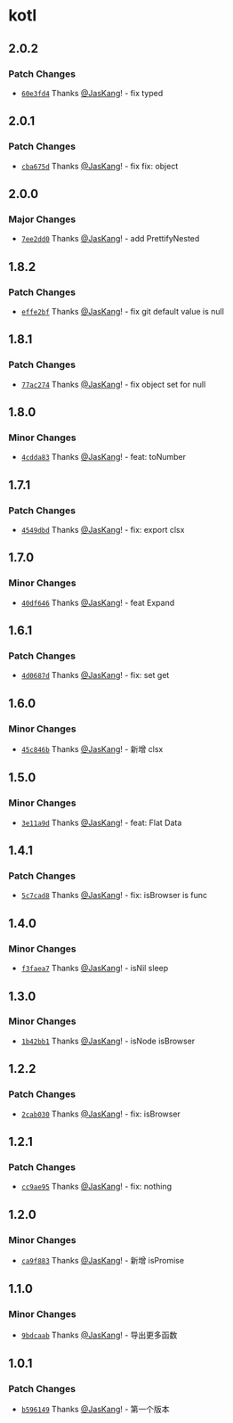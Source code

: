 # kotl

## 2.0.2

### Patch Changes

- [`60e3fd4`](https://github.com/JasKang/kotl/commit/60e3fd4b2ef7488c0e749c058aac1be1d5d2f16b) Thanks [@JasKang](https://github.com/JasKang)! - fix typed

## 2.0.1

### Patch Changes

- [`cba675d`](https://github.com/JasKang/kotl/commit/cba675ddd28ea1c2138a79a9305a7e4ea0dc1506) Thanks [@JasKang](https://github.com/JasKang)! - fix fix: object

## 2.0.0

### Major Changes

- [`7ee2dd0`](https://github.com/JasKang/kotl/commit/7ee2dd063b8ef5e02bcb61f3f5673d6d03433cb3) Thanks [@JasKang](https://github.com/JasKang)! - add PrettifyNested

## 1.8.2

### Patch Changes

- [`effe2bf`](https://github.com/JasKang/kotl/commit/effe2bf27b2b93f2e8faf7d7d5c81de4aed653af) Thanks [@JasKang](https://github.com/JasKang)! - fix git default value is null

## 1.8.1

### Patch Changes

- [`77ac274`](https://github.com/JasKang/kotl/commit/77ac274ce84ce1cf6a2ad6bd2b13b6214b7bebeb) Thanks [@JasKang](https://github.com/JasKang)! - fix object set for null

## 1.8.0

### Minor Changes

- [`4cdda83`](https://github.com/JasKang/kotl/commit/4cdda83db51296c264c09108d227e2b2534d0e02) Thanks [@JasKang](https://github.com/JasKang)! - feat: toNumber

## 1.7.1

### Patch Changes

- [`4549dbd`](https://github.com/JasKang/kotl/commit/4549dbd9e82454b595754ec47018f59cbc1fe749) Thanks [@JasKang](https://github.com/JasKang)! - fix: export clsx

## 1.7.0

### Minor Changes

- [`40df646`](https://github.com/JasKang/kotl/commit/40df646a28ae3e1112b6d8f1dc14f17dc149ffdb) Thanks [@JasKang](https://github.com/JasKang)! - feat Expand

## 1.6.1

### Patch Changes

- [`4d0687d`](https://github.com/JasKang/kotl/commit/4d0687dad386b4b027581aee5374355db0342d70) Thanks [@JasKang](https://github.com/JasKang)! - fix: set get

## 1.6.0

### Minor Changes

- [`45c846b`](https://github.com/JasKang/kotl/commit/45c846be7acfa95f8e992bd28b96615860470850) Thanks [@JasKang](https://github.com/JasKang)! - 新增 clsx

## 1.5.0

### Minor Changes

- [`3e11a9d`](https://github.com/JasKang/kotl/commit/3e11a9df521aeef87f47f5e6c14b3a8bc2925e5c) Thanks [@JasKang](https://github.com/JasKang)! - feat: Flat Data

## 1.4.1

### Patch Changes

- [`5c7cad8`](https://github.com/JasKang/kotl/commit/5c7cad83b217ad6cc0b32f3b04d8ef51c0b6f8ce) Thanks [@JasKang](https://github.com/JasKang)! - fix: isBrowser is func

## 1.4.0

### Minor Changes

- [`f3faea7`](https://github.com/JasKang/kotl/commit/f3faea7d8b26e0382fe2f6c54fe384af0248c699) Thanks [@JasKang](https://github.com/JasKang)! - isNil sleep

## 1.3.0

### Minor Changes

- [`1b42bb1`](https://github.com/JasKang/kotl/commit/1b42bb1efb81b425c838d2ef9dd0b57d27e955f4) Thanks [@JasKang](https://github.com/JasKang)! - isNode isBrowser

## 1.2.2

### Patch Changes

- [`2cab030`](https://github.com/JasKang/kotl/commit/2cab0305d8f0f034bd239a292edcc76842c59543) Thanks [@JasKang](https://github.com/JasKang)! - fix: isBrowser

## 1.2.1

### Patch Changes

- [`cc9ae95`](https://github.com/JasKang/kotl/commit/cc9ae953a42064266ea66ff64033bb586563dc61) Thanks [@JasKang](https://github.com/JasKang)! - fix: nothing

## 1.2.0

### Minor Changes

- [`ca9f883`](https://github.com/JasKang/kotl/commit/ca9f883e4d69c6c9eac17ef797231be2ec63c69c) Thanks [@JasKang](https://github.com/JasKang)! - 新增 isPromise

## 1.1.0

### Minor Changes

- [`9bdcaab`](https://github.com/JasKang/kotl/commit/9bdcaaba18e0237eb8a9097bbe8b77b7c966ddd2) Thanks [@JasKang](https://github.com/JasKang)! - 导出更多函数

## 1.0.1

### Patch Changes

- [`b596149`](https://github.com/JasKang/kotl/commit/b59614972c0c3191e20cfb60cf1577abab253696) Thanks [@JasKang](https://github.com/JasKang)! - 第一个版本

